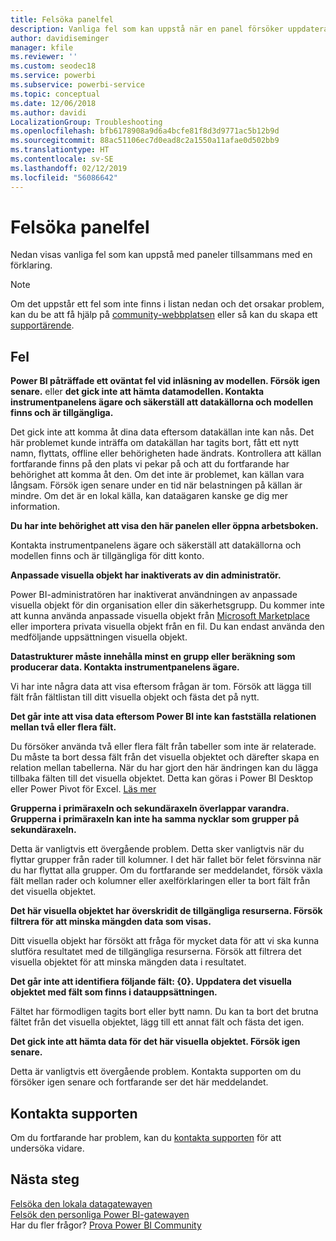 ```yaml
---
title: Felsöka panelfel
description: Vanliga fel som kan uppstå när en panel försöker uppdatera i Power BI
author: davidiseminger
manager: kfile
ms.reviewer: ''
ms.custom: seodec18
ms.service: powerbi
ms.subservice: powerbi-service
ms.topic: conceptual
ms.date: 12/06/2018
ms.author: davidi
LocalizationGroup: Troubleshooting
ms.openlocfilehash: bfb6178908a9d6a4bcfe81f8d3d9771ac5b12b9d
ms.sourcegitcommit: 88ac51106ec7d0ead8c2a1550a11afae0d502bb9
ms.translationtype: HT
ms.contentlocale: sv-SE
ms.lasthandoff: 02/12/2019
ms.locfileid: "56086642"
---
```

# <a name="troubleshooting-tile-errors"></a>Felsöka panelfel
Nedan visas vanliga fel som kan uppstå med paneler tillsammans med en förklaring.

> [!NOTE]
> Om det uppstår ett fel som inte finns i listan nedan och det orsakar problem, kan du be att få hjälp på [community-webbplatsen](http://community.powerbi.com/) eller så kan du skapa ett [supportärende](https://powerbi.microsoft.com/support/).
> 
> 

## <a name="errors"></a>Fel
**Power BI påträffade ett oväntat fel vid inläsning av modellen. Försök igen senare.**
eller **det gick inte att hämta datamodellen. Kontakta instrumentpanelens ägare och säkerställ att datakällorna och modellen finns och är tillgängliga.**

Det gick inte att komma åt dina data eftersom datakällan inte kan nås. Det här problemet kunde inträffa om datakällan har tagits bort, fått ett nytt namn, flyttats, offline eller behörigheten hade ändrats. Kontrollera att källan fortfarande finns på den plats vi pekar på och att du fortfarande har behörighet att komma åt den. Om det inte är problemet, kan källan vara långsam. Försök igen senare under en tid när belastningen på källan är mindre. Om det är en lokal källa, kan dataägaren kanske ge dig mer information.

**Du har inte behörighet att visa den här panelen eller öppna arbetsboken.**

Kontakta instrumentpanelens ägare och säkerställ att datakällorna och modellen finns och är tillgängliga för ditt konto.

**Anpassade visuella objekt har inaktiverats av din administratör.**

Power BI-administratören har inaktiverat användningen av anpassade visuella objekt för din organisation eller din säkerhetsgrupp. Du kommer inte att kunna använda anpassade visuella objekt från [Microsoft Marketplace](https://appsource.microsoft.com/en-us/marketplace/apps?page=1&product=power-bi-visuals) eller importera privata visuella objekt från en fil. Du kan endast använda den medföljande uppsättningen visuella objekt.


**Datastrukturer måste innehålla minst en grupp eller beräkning som producerar data. Kontakta instrumentpanelens ägare.**

Vi har inte några data att visa eftersom frågan är tom. Försök att lägga till fält från fältlistan till ditt visuella objekt och fästa det på nytt.

**Det går inte att visa data eftersom Power BI inte kan fastställa relationen mellan två eller flera fält.**

Du försöker använda två eller flera fält från tabeller som inte är relaterade. Du måste ta bort dessa fält från det visuella objektet och därefter skapa en relation mellan tabellerna. När du har gjort den här ändringen kan du lägga tillbaka fälten till det visuella objektet. Detta kan göras i Power BI Desktop eller Power Pivot för Excel. [Läs mer](desktop-create-and-manage-relationships.md)

**Grupperna i primäraxeln och sekundäraxeln överlappar varandra. Grupperna i primäraxeln kan inte ha samma nycklar som grupper på sekundäraxeln.**

Detta är vanligtvis ett övergående problem. Detta sker vanligtvis när du flyttar grupper från rader till kolumner. I det här fallet bör felet försvinna när du har flyttat alla grupper. Om du fortfarande ser meddelandet, försök växla fält mellan rader och kolumner eller axelförklaringen eller ta bort fält från det visuella objektet.  

**Det här visuella objektet har överskridit de tillgängliga resurserna. Försök filtrera för att minska mängden data som visas.**

Ditt visuella objekt har försökt att fråga för mycket data för att vi ska kunna slutföra resultatet med de tillgängliga resurserna. Försök att filtrera det visuella objektet för att minska mängden data i resultatet.

**Det går inte att identifiera följande fält: {0}. Uppdatera det visuella objektet med fält som finns i datauppsättningen.**

Fältet har förmodligen tagits bort eller bytt namn. Du kan ta bort det brutna fältet från det visuella objektet, lägg till ett annat fält och fästa det igen.

**Det gick inte att hämta data för det här visuella objektet. Försök igen senare.**

Detta är vanligtvis ett övergående problem. Kontakta supporten om du försöker igen senare och fortfarande ser det här meddelandet.

## <a name="contact-support"></a>Kontakta supporten
Om du fortfarande har problem, kan du [kontakta supporten](https://support.powerbi.com) för att undersöka vidare.

## <a name="next-steps"></a>Nästa steg
[Felsöka den lokala datagatewayen](service-gateway-onprem-tshoot.md)  
[Felsök den personliga Power BI-gatewayen](service-admin-troubleshooting-power-bi-personal-gateway.md)  
Har du fler frågor? [Prova Power BI Community](http://community.powerbi.com/)

